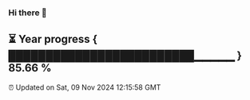 ### Hi there 👋
⏳ Year progress { █████████████████████████▁▁▁▁▁ } 85.66 %
---
⏰ Updated on Sat, 09 Nov 2024 12:15:58 GMT

